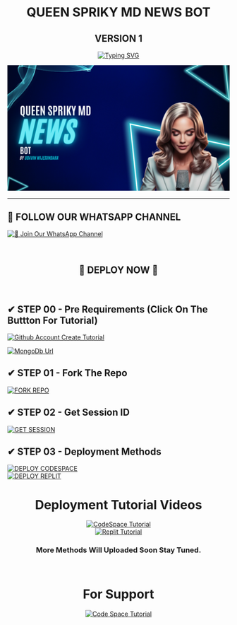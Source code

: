 
<h1 align="center">QUEEN SPRIKY MD NEWS BOT</h1>
<h2 align="center">VERSION 1</h1>

<p align="center">
<a href="https://git.io/typing-svg"><img src="https://readme-typing-svg.demolab.com?font=Fira+Code&weight=700&size=16&pause=1000&color=5513F7&width=435&lines=Queen Spriky MD News Bot Developed By Udavin " alt="Typing SVG" /></a>
</p>
<p align="center">
<a href="https://github.com/uwtechshow-official/">
    <img src="https://github.com/uwtechshow-official/Spriky-Database/blob/main/Banners/NewsBotBanner.png?raw=true"  width="700px">
</a>
<hr>

## 📢 FOLLOW OUR WHATSAPP CHANNEL

<a href="https://whatsapp.com/channel/0029VajvrA2ATRSkEnZwMQ0p"><img src="https://img.shields.io/badge/Join%20Our%20WhatsApp%20Channel-green" alt="📎 Join Our WhatsApp Channel" width="300"></a>

<br>

<div align="center">
 
  <h2>🚀 DEPLOY NOW 🚀</h2>
</div>

<br>

## ✔ STEP 00 -  Pre Requirements (Click On The Buttton For Tutorial)

<a href="https://i.ytimg.com/an_webp/XhIx3UqIME4/mqdefault_6s.webp?du=3000&sqp=CMKp2rcG&rs=AOn4CLDry4dy_bkGz8ltokH49vKme9qKRA"><img src="https://img.shields.io/badge/GITHUB ACCOUNT-red" alt="Github Account Create Tutorial" width="180"></a>

<a href="https://www.youtube.com/watch?v=F2nz0Lqsp4M"><img src="https://img.shields.io/badge/MONGODB URL-red" alt="MongoDb Url" width="180"></a>

## ✔ STEP 01 -  Fork The Repo

<a href="https://github.com/uwtechshow-official/Queen-Spriky-MD-News-Bot/fork"><img src="https://img.shields.io/badge/Fork%20Repo-blue" alt="FORK REPO" width="130"></a>

## ✔ STEP 02 -  Get Session ID

<a href="https://pair-web-public.koyeb.app/"><img src="https://img.shields.io/badge/Get Session ID-blue" alt="GET SESSION" width="170"></a>



## ✔ STEP 03 -  Deployment Methods

<a href="#"><img src="https://img.shields.io/badge/Code Space-green" alt="DEPLOY CODESPACE" width="150"></a>
<br>
<a href="https://replit.com/"><img src="https://img.shields.io/badge/Replit-green" alt="DEPLOY REPLIT" width="150"></a>
<br>


<div align="center">
 
  <h1>Deployment Tutorial Videos</h1>
  <a href="https://www.youtube.com/watch?v=9reuWeu-S8A"><img src="https://img.shields.io/badge/CodeSpace Tutorial-red" alt="CodeSpace Tutorial" width="250"></a><br>
  <a href="https://www.youtube.com/watch?v=335WCN678hA"><img src="https://img.shields.io/badge/Replit Tutorial-red" alt="Replit Tutorial" width="250"></a><br>
  <h3>More Methods Will Uploaded Soon Stay Tuned.</h3>
<br>
</div>

<div align="center">
 
  <h1>For Support</h1>
  <a href="https://chat.whatsapp.com/KQZ2CxCLL5D268bh6bmBMg"><img src="https://img.shields.io/badge/WhatsApp Group-greed" alt="Code Space Tutorial" width="250"></a><br>
<br>
</div>


